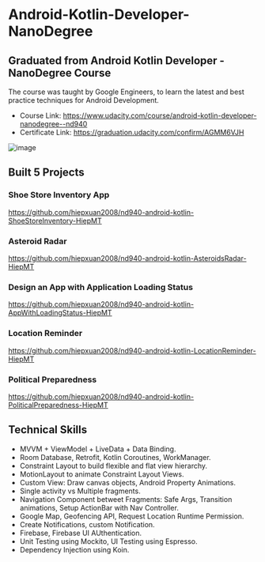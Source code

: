 # Android-Kotlin-Developer-NanoDegree


## Graduated from Android Kotlin Developer - NanoDegree Course
The course was taught by Google Engineers, to learn the latest and best practice techniques for Android Development.
- Course Link: https://www.udacity.com/course/android-kotlin-developer-nanodegree--nd940
- Certificate Link: https://graduation.udacity.com/confirm/AGMM6VJH

![image](https://user-images.githubusercontent.com/6292433/130992092-b3f7028b-26de-44bb-bd0b-7af02aa056a1.png)


## Built 5 Projects
### Shoe Store Inventory App
https://github.com/hiepxuan2008/nd940-android-kotlin-ShoeStoreInventory-HiepMT

### Asteroid Radar
https://github.com/hiepxuan2008/nd940-android-kotlin-AsteroidsRadar-HiepMT

### Design an App with Application Loading Status
https://github.com/hiepxuan2008/nd940-android-kotlin-AppWithLoadingStatus-HiepMT

### Location Reminder
https://github.com/hiepxuan2008/nd940-android-kotlin-LocationReminder-HiepMT

### Political Preparedness
https://github.com/hiepxuan2008/nd940-android-kotlin-PoliticalPreparedness-HiepMT

## Technical Skills
- MVVM + ViewModel + LiveData + Data Binding.
- Room Database, Retrofit, Kotlin Coroutines, WorkManager.
- Constraint Layout to build flexible and flat view hierarchy.
- MotionLayout to animate Constraint Layout Views.
- Custom View: Draw canvas objects, Android Property Animations.
- Single activity vs Multiple fragments.
- Navigation Component betweet Fragments: Safe Args, Transition animations, Setup ActionBar with Nav Controller.
- Google Map, Geofencing API, Request Location Runtime Permission.
- Create Notifications, custom Notification.
- Firebase, Firebase UI AUthentication.
- Unit Testing using Mockito, UI Testing using Espresso.
- Dependency Injection using Koin.
